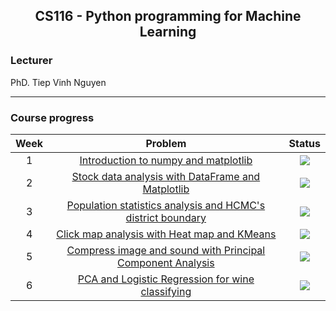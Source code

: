 <div align ='center'>
  
## CS116 - Python programming for Machine Learning
</div>

### Lecturer
PhD. Tiep Vinh Nguyen

---

### Course progress
| Week | Problem | Status | 
|:---:|:---:|:--:|
| 1 | [Introduction to numpy and matplotlib](https://github.com/ngctnnnn/CS116/tree/main/Week1) | ![](https://img.shields.io/badge/-Done-brightgreen) | 
| 2 | [Stock data analysis with DataFrame and Matplotlib](https://github.com/ngctnnnn/CS116/tree/main/Week2) | ![](https://img.shields.io/badge/-Done-brightgreen) | 
| 3 | [Population statistics analysis and HCMC's district boundary](https://github.com/ngctnnnn/CS116/tree/main/Week3) | ![](https://img.shields.io/badge/-Done-brightgreen) | 
| 4 | [Click map analysis with Heat map and KMeans](https://github.com/ngctnnnn/CS116/tree/main/Week4) | ![](https://img.shields.io/badge/-Done-brightgreen) |
| 5 | [Compress image and sound with Principal Component Analysis](https://github.com/ngctnnnn/CS116/tree/main/Week5) | ![](https://img.shields.io/badge/-Done-brightgreen)
| 6 | [PCA and Logistic Regression for wine classifying](https://github.com/ngctnnnn/CS116/tree/main/Week6) |![](https://img.shields.io/badge/-Done-brightgreen) 